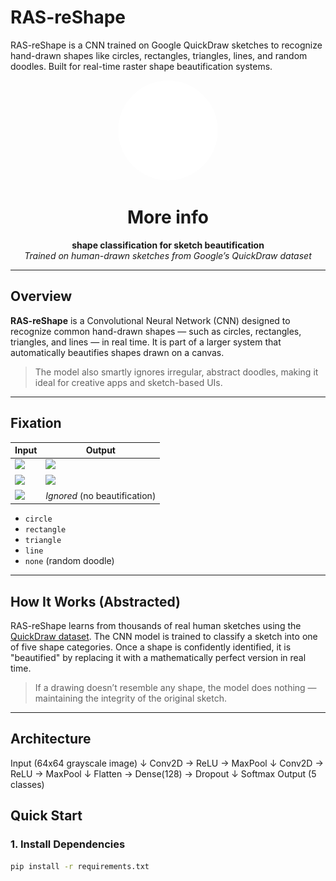 # RAS-reShape
RAS-reShape is a CNN trained on Google QuickDraw sketches to recognize hand-drawn shapes like circles, rectangles, triangles, lines, and random doodles. Built for real-time raster shape beautification systems.
<p align="center">
  <img src="media/ras-reshapelogs.png" alt="RAS-reShape" width="160" style="border-radius: 50%;" />
</p>


<h1 align="center">More info</h1>

<p align="center">
  <b>shape classification for sketch beautification</b><br>
  <i>Trained on human-drawn sketches from Google’s QuickDraw dataset</i>
</p>

---

## Overview

**RAS-reShape** is a Convolutional Neural Network (CNN) designed to recognize common hand-drawn shapes — such as circles, rectangles, triangles, and lines — in real time. It is part of a larger system that automatically beautifies shapes drawn on a canvas.

> The model also smartly ignores irregular, abstract doodles, making it ideal for creative apps and sketch-based UIs.

---

##  Fixation

| Input | Output |
|-------|--------|
| ![](media/draw_circle.gif) | ![](media/fix_circle.gif) |
| ![](media/draw_triangle.gif) | ![](media/fix_triangle.gif) |
| ![](media/draw_random.gif) | *Ignored* (no beautification) |

- `circle`
- `rectangle`
- `triangle`
- `line`
- `none` (random doodle)

---

## How It Works (Abstracted)

RAS-reShape learns from thousands of real human sketches using the [QuickDraw dataset]([https://quickdraw.withgoogle.com/data](https://github.com/googlecreativelab/quickdraw-dataset)). The CNN model is trained to classify a sketch into one of five shape categories. Once a shape is confidently identified, it is "beautified" by replacing it with a mathematically perfect version in real time.

> If a drawing doesn’t resemble any shape, the model does nothing — maintaining the integrity of the original sketch.

---

## Architecture

Input (64x64 grayscale image)
↓
Conv2D → ReLU → MaxPool
↓
Conv2D → ReLU → MaxPool
↓
Flatten → Dense(128) → Dropout
↓
Softmax Output (5 classes)

##  Quick Start

### 1. Install Dependencies

```bash
pip install -r requirements.txt
